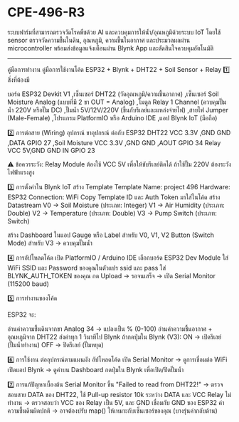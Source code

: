 # CPE-496-R3
ระบบฟาร์มที่สามารถตรวจวัดโรคพืชด้วย AI และควบคุมการให้น้ำ/อุณหภูมิด้วยระบบ IoT โดยใช้ sensor ตรวจวัดความชื้นในดิน, อุณหภูมิ, ความชื้นในอากาศ และประมวลผลผ่าน microcontroller พร้อมส่งข้อมูลแจ้งเตือนผ่าน Blynk App และตัดสินใจควบคุมอัตโนมัติ

______________________________________________________________________________________________________________________________________________________

คู่มือการทำงาน
คู่มือการใช้งานโค้ด ESP32 + Blynk + DHT22 + Soil Sensor + Relay
1️⃣ สิ่งที่ต้องมี

บอร์ด ESP32 Devkit V1 ,เซ็นเซอร์ DHT22 (วัดอุณหภูมิ/ความชื้นอากาศ) ,เซ็นเซอร์ Soil Moisture Analog (แบบที่มี 2 ขา OUT = Analog)
,โมดูล Relay 1 Channel (ควบคุมปั๊มน้ำ 220V หรือปั๊ม DC) ,ปั๊มน้ำ 5V/12V/220V (ขึ้นกับรีเลย์และแหล่งจ่ายไฟ)
,สายไฟ Jumper (Male-Female) ,โปรแกรม PlatformIO หรือ Arduino IDE ,แอป Blynk IoT (มือถือ)

2️⃣ การต่อสาย (Wiring)
อุปกรณ์	ขาอุปกรณ์	ต่อกับ ESP32
DHT22	VCC	3.3V ,GND	GND ,DATA	GPIO 27 ,Soil Moisture	VCC	3.3V ,GND	GND ,AOUT	GPIO 34
Relay	VCC	5V,GND	GND IN	GPIO 23

⚠️ ข้อควรระวัง:
Relay Module ต้องใช้ VCC 5V เพื่อให้ขับรีเลย์ติดได้
ถ้าใช้ปั๊ม 220V ต้องระวังไฟฟ้าแรงสูง

3️⃣ การตั้งค่าใน Blynk IoT
สร้าง Template
Template Name: project 496
Hardware: ESP32
Connection: WiFi
Copy Template ID และ Auth Token มาใส่ในโค้ด
สร้าง Datastream
V0 → Soil Moisture (ประเภท: Integer)
V1 → Air Humidity (ประเภท: Double)
V2 → Temperature (ประเภท: Double)
V3 → Pump Switch (ประเภท: Switch)

สร้าง Dashboard ในแอป
Gauge หรือ Label สำหรับ V0, V1, V2
Button (Switch Mode) สำหรับ V3 → ควบคุมปั๊มน้ำ

4️⃣ การอัปโหลดโค้ด
เปิด PlatformIO / Arduino IDE
เลือกบอร์ด ESP32 Dev Module
ใส่ WiFi SSID และ Password ของคุณในตัวแปร ssid และ pass
ใส่ BLYNK_AUTH_TOKEN ของคุณ
กด Upload → รอจนเสร็จ → เปิด Serial Monitor (115200 baud)

5️⃣ การทำงานของโค้ด

ESP32 จะ:

อ่านค่าความชื้นดินจากขา Analog 34 → แปลงเป็น % (0-100)
อ่านค่าความชื้นอากาศ + อุณหภูมิจาก DHT22
ส่งค่าทุก 1 วินาทีไป Blynk
ถ้ากดปุ่มใน Blynk (V3):
ON → เปิดรีเลย์ (ปั๊มน้ำทำงาน)
OFF → ปิดรีเลย์ (ปั๊มหยุด)

6️⃣ การใช้งาน
ต่ออุปกรณ์ตามแผนผัง
อัปโหลดโค้ด
เปิด Serial Monitor → ดูการเชื่อมต่อ WiFi
เปิดแอป Blynk → ดูค่าบน Dashboard
กดปุ่มใน Blynk เพื่อเปิด/ปิดปั๊มน้ำ

7️⃣ การแก้ปัญหาเบื้องต้น
Serial Monitor ขึ้น "Failed to read from DHT22!"
→ ตรวจสอบสาย DATA ของ DHT22, ใช้ Pull-up resistor 10k ระหว่าง DATA และ VCC
Relay ไม่ทำงาน
→ ตรวจสอบว่า VCC ของ Relay เป็น 5V, และ GND เชื่อมกับ GND ของ ESP32
ค่าความชื้นดินผิดปกติ
→ อาจต้องปรับ map() ให้เหมาะกับเซ็นเซอร์ของคุณ (บางรุ่นค่ากลับด้าน)

